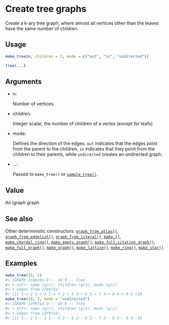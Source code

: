 # Create tree graphs

Create a k-ary tree graph, where almost all vertices other than the
leaves have the same number of children.

## Usage

``` r
make_tree(n, children = 2, mode = c("out", "in", "undirected"))

tree(...)
```

## Arguments

- n:

  Number of vertices.

- children:

  Integer scalar, the number of children of a vertex (except for leafs)

- mode:

  Defines the direction of the edges. `out` indicates that the edges
  point from the parent to the children, `in` indicates that they point
  from the children to their parents, while `undirected` creates an
  undirected graph.

- ...:

  Passed to `make_tree()` or
  [`sample_tree()`](https://r.igraph.org/reference/sample_tree.md).

## Value

An igraph graph

## See also

Other deterministic constructors:
[`graph_from_atlas()`](https://r.igraph.org/reference/graph_from_atlas.md),
[`graph_from_edgelist()`](https://r.igraph.org/reference/graph_from_edgelist.md),
[`graph_from_literal()`](https://r.igraph.org/reference/graph_from_literal.md),
[`make_()`](https://r.igraph.org/reference/make_.md),
[`make_chordal_ring()`](https://r.igraph.org/reference/make_chordal_ring.md),
[`make_empty_graph()`](https://r.igraph.org/reference/make_empty_graph.md),
[`make_full_citation_graph()`](https://r.igraph.org/reference/make_full_citation_graph.md),
[`make_full_graph()`](https://r.igraph.org/reference/make_full_graph.md),
[`make_graph()`](https://r.igraph.org/reference/make_graph.md),
[`make_lattice()`](https://r.igraph.org/reference/make_lattice.md),
[`make_ring()`](https://r.igraph.org/reference/make_ring.md),
[`make_star()`](https://r.igraph.org/reference/make_star.md)

## Examples

``` r
make_tree(10, 2)
#> IGRAPH 2cb6cba D--- 10 9 -- Tree
#> + attr: name (g/c), children (g/n), mode (g/c)
#> + edges from 2cb6cba:
#> [1] 1-> 2 1-> 3 2-> 4 2-> 5 3-> 6 3-> 7 4-> 8 4-> 9 5->10
make_tree(10, 3, mode = "undirected")
#> IGRAPH 1df9fa3 U--- 10 9 -- Tree
#> + attr: name (g/c), children (g/n), mode (g/c)
#> + edges from 1df9fa3:
#> [1] 1-- 2 1-- 3 1-- 4 2-- 5 2-- 6 2-- 7 3-- 8 3-- 9 3--10
```
